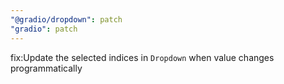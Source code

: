 ```yaml
---
"@gradio/dropdown": patch
"gradio": patch
---
```


fix:Update the selected indices in `Dropdown` when value changes programmatically
